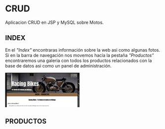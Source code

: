 # CRUD

Aplicacion CRUD en JSP y MySQL sobre Motos.

## INDEX

En el *"Index"* encontraras información sobre la web asi como algunas fotos.
Si en la barra de navegación nos movemos hacía la pestaña *"Productos"*
encontraremos una galeria con todos los productos relacionados con la base
de datos asi como un panel de administración.

<img src="capturas/captura01.png" width="240px">

## PRODUCTOS



